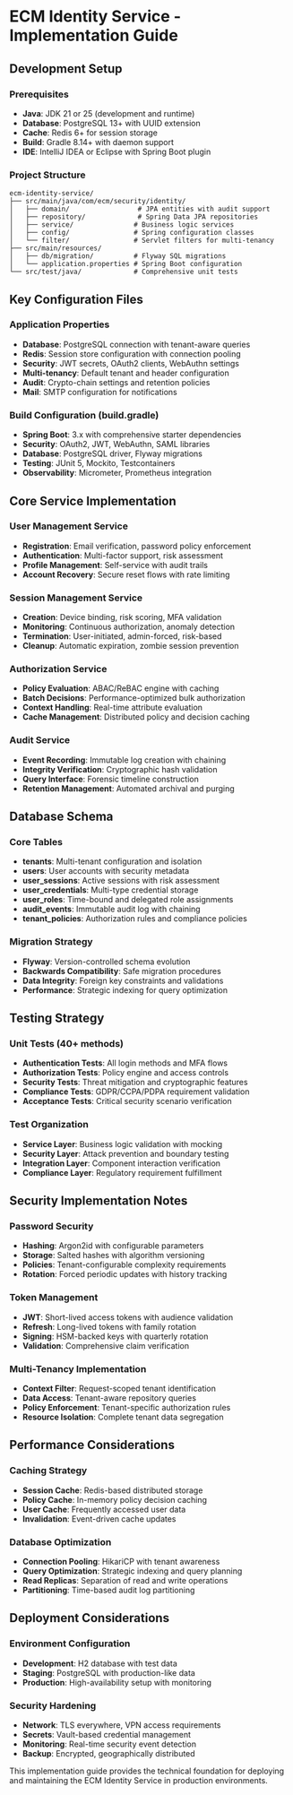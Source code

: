 # ECM Identity Service - Implementation Guide

## Development Setup

### Prerequisites
- **Java**: JDK 21 or 25 (development and runtime)
- **Database**: PostgreSQL 13+ with UUID extension
- **Cache**: Redis 6+ for session storage
- **Build**: Gradle 8.14+ with daemon support
- **IDE**: IntelliJ IDEA or Eclipse with Spring Boot plugin

### Project Structure
```
ecm-identity-service/
├── src/main/java/com/ecm/security/identity/
│   ├── domain/                 # JPA entities with audit support
│   ├── repository/             # Spring Data JPA repositories
│   ├── service/               # Business logic services
│   ├── config/                # Spring configuration classes
│   └── filter/                # Servlet filters for multi-tenancy
├── src/main/resources/
│   ├── db/migration/          # Flyway SQL migrations
│   └── application.properties # Spring Boot configuration
└── src/test/java/             # Comprehensive unit tests
```

## Key Configuration Files

### Application Properties
- **Database**: PostgreSQL connection with tenant-aware queries
- **Redis**: Session store configuration with connection pooling
- **Security**: JWT secrets, OAuth2 clients, WebAuthn settings
- **Multi-tenancy**: Default tenant and header configuration
- **Audit**: Crypto-chain settings and retention policies
- **Mail**: SMTP configuration for notifications

### Build Configuration (build.gradle)
- **Spring Boot**: 3.x with comprehensive starter dependencies
- **Security**: OAuth2, JWT, WebAuthn, SAML libraries
- **Database**: PostgreSQL driver, Flyway migrations
- **Testing**: JUnit 5, Mockito, Testcontainers
- **Observability**: Micrometer, Prometheus integration

## Core Service Implementation

### User Management Service
- **Registration**: Email verification, password policy enforcement
- **Authentication**: Multi-factor support, risk assessment
- **Profile Management**: Self-service with audit trails
- **Account Recovery**: Secure reset flows with rate limiting

### Session Management Service
- **Creation**: Device binding, risk scoring, MFA validation
- **Monitoring**: Continuous authorization, anomaly detection
- **Termination**: User-initiated, admin-forced, risk-based
- **Cleanup**: Automatic expiration, zombie session prevention

### Authorization Service
- **Policy Evaluation**: ABAC/ReBAC engine with caching
- **Batch Decisions**: Performance-optimized bulk authorization
- **Context Handling**: Real-time attribute evaluation
- **Cache Management**: Distributed policy and decision caching

### Audit Service
- **Event Recording**: Immutable log creation with chaining
- **Integrity Verification**: Cryptographic hash validation
- **Query Interface**: Forensic timeline construction
- **Retention Management**: Automated archival and purging

## Database Schema

### Core Tables
- **tenants**: Multi-tenant configuration and isolation
- **users**: User accounts with security metadata
- **user_sessions**: Active sessions with risk assessment
- **user_credentials**: Multi-type credential storage
- **user_roles**: Time-bound and delegated role assignments
- **audit_events**: Immutable audit log with chaining
- **tenant_policies**: Authorization rules and compliance policies

### Migration Strategy
- **Flyway**: Version-controlled schema evolution
- **Backwards Compatibility**: Safe migration procedures
- **Data Integrity**: Foreign key constraints and validations
- **Performance**: Strategic indexing for query optimization

## Testing Strategy

### Unit Tests (40+ methods)
- **Authentication Tests**: All login methods and MFA flows
- **Authorization Tests**: Policy engine and access controls
- **Security Tests**: Threat mitigation and cryptographic features
- **Compliance Tests**: GDPR/CCPA/PDPA requirement validation
- **Acceptance Tests**: Critical security scenario verification

### Test Organization
- **Service Layer**: Business logic validation with mocking
- **Security Layer**: Attack prevention and boundary testing
- **Integration Layer**: Component interaction verification
- **Compliance Layer**: Regulatory requirement fulfillment

## Security Implementation Notes

### Password Security
- **Hashing**: Argon2id with configurable parameters
- **Storage**: Salted hashes with algorithm versioning
- **Policies**: Tenant-configurable complexity requirements
- **Rotation**: Forced periodic updates with history tracking

### Token Management
- **JWT**: Short-lived access tokens with audience validation
- **Refresh**: Long-lived tokens with family rotation
- **Signing**: HSM-backed keys with quarterly rotation
- **Validation**: Comprehensive claim verification

### Multi-Tenancy Implementation
- **Context Filter**: Request-scoped tenant identification
- **Data Access**: Tenant-aware repository queries
- **Policy Enforcement**: Tenant-specific authorization rules
- **Resource Isolation**: Complete tenant data segregation

## Performance Considerations

### Caching Strategy
- **Session Cache**: Redis-based distributed storage
- **Policy Cache**: In-memory policy decision caching
- **User Cache**: Frequently accessed user data
- **Invalidation**: Event-driven cache updates

### Database Optimization
- **Connection Pooling**: HikariCP with tenant awareness
- **Query Optimization**: Strategic indexing and query planning
- **Read Replicas**: Separation of read and write operations
- **Partitioning**: Time-based audit log partitioning

## Deployment Considerations

### Environment Configuration
- **Development**: H2 database with test data
- **Staging**: PostgreSQL with production-like data
- **Production**: High-availability setup with monitoring

### Security Hardening
- **Network**: TLS everywhere, VPN access requirements
- **Secrets**: Vault-based credential management
- **Monitoring**: Real-time security event detection
- **Backup**: Encrypted, geographically distributed

This implementation guide provides the technical foundation for deploying and maintaining the ECM Identity Service in production environments.